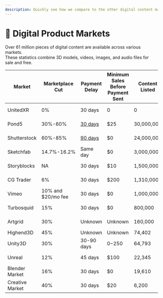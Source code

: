```yaml
---
description: Quickly see how we compare to the other digital content marketplaces
---
```


# 📀 Digital Product Markets

Over 61 million pieces of digital content are available across various markets.\
These statistics combine 3D models, videos, images, and audio files for sale and free.

| Market          | Marketplace Cut    | Payment Delay                                                                                                                                                                                                              | Minimum Sales Before Payment Sent | Content Listed | Employees                                                                                                                                                                                                         | Creators  | Annual Revenue                                                                                                                                                                                                                            | Funding Raised                                                                          |
| --------------- | ------------------ | -------------------------------------------------------------------------------------------------------------------------------------------------------------------------------------------------------------------------- | --------------------------------- | -------------- | ----------------------------------------------------------------------------------------------------------------------------------------------------------------------------------------------------------------- | --------- | ----------------------------------------------------------------------------------------------------------------------------------------------------------------------------------------------------------------------------------------- | --------------------------------------------------------------------------------------- |
| UnitedXR        | 0%                 | 30 days                                                                                                                                                                                                                    | 0                                 | 0              | 16 [(Est. Size)](../tokenomics/development-costs.md)                                                                                                                                                              | 0         | $0                                                                                                                                                                                                                                        | $0                                                                                      |
| Pond5           | 30%-60%            | [30 days](https://contributor.pond5.com/getting-started/payout-overview/#:\~:text=We%20send%20out%20payments%20on,15th%20to%20receive%20a%20payout.\&text=You%20have%20the%20option%20of,that%20works%20best%20for%20you.) | $25                               | 30,000,000     | [351](https://growjo.com/company/Pond5)                                                                                                                                                                           | 60,000    | [$64.6 Million](https://growjo.com/company/Pond5)                                                                                                                                                                                         | [$61.5 Million](https://growjo.com/company/Pond5)                                       |
| Shutterstock    | 60%-85%            | [90 days](https://support.submit.shutterstock.com/s/article/Why-is-my-account-in-a-90-day-waiting-period?language=en\_US)                                                                                                  | $0                                | 24,000,000     | [967](https://www.macroaxis.com/invest/ratio/SSTK/Number-of-Employees)                                                                                                                                            | 1,000,000 | [$835 Million](https://investor.shutterstock.com/news-releases/news-release-details/shutterstock-reports-fourth-quarter-and-full-year-2021-financial#:\~:text=Revenue%20of%20%24835%20million%20to,of%20between%20%243.65%20to%20%243.80) | [$76 Million](https://www.crunchbase.com/organization/shutterstock/company\_financials) |
| Sketchfab       | 14.7%-16.2%        | Same day                                                                                                                                                                                                                   | $0                                | 3,000,000      | [73](https://craft.co/sketchfab)                                                                                                                                                                                  | 6,000,000 | [$8.4 Million](https://growjo.com/company/Sketchfab)                                                                                                                                                                                      | [$12 Million](https://craft.co/sketchfab)                                               |
| Storyblocks     | NA                 | 30 days                                                                                                                                                                                                                    | $10                               | 1,500,000      | [213](https://growjo.com/company/Storyblocks)                                                                                                                                                                     | 150,000   | [$48 Million](https://growjo.com/company/Storyblocks)                                                                                                                                                                                     | [$18.5 Million](https://www.crunchbase.com/organization/video-blocks)                   |
| CG Trader       | 6%                 | 30 days                                                                                                                                                                                                                    | $200                              | 1,310,000      | [363](https://craft.co/cgtrader)                                                                                                                                                                                  | 5,400,000 | [$19 Million](https://www.zoominfo.com/c/cgtrader/355033272)                                                                                                                                                                              | [$12.1 Million](https://craft.co/cgtrader)                                              |
| Vimeo           | 10% and $20/mo fee | 30 days                                                                                                                                                                                                                    | $0                                | 1,000,000      | [1403](https://growjo.com/company/Vimeo)                                                                                                                                                                          | 1,900,000 | [$290 Million](https://growjo.com/company/Vimeo)                                                                                                                                                                                          | [$450 Million](https://www.crunchbase.com/organization/vimeo)                           |
| Turbosquid      | 15%                | 30 days                                                                                                                                                                                                                    | $0                                | 800,000        | [82](https://www.dnb.com/business-directory/company-profiles.turbo\_squid\_inc.91dd3479f1c88b1e3b0e676ea7bc5b70.html)                                                                                             | Unknown   | [$11.73 Million](https://www.dnb.com/business-directory/company-profiles.turbo\_squid\_inc.91dd3479f1c88b1e3b0e676ea7bc5b70.html)                                                                                                         | [$6.5 Million](https://www.crunchbase.com/organization/turbosquid/company\_financials)  |
| Artgrid         | 30%                | Unknown                                                                                                                                                                                                                    | Unknown                           | 160,000        | [100](https://www.calcalistech.com/ctech/articles/0,7340,L-3836750,00.html)                                                                                                                                       | Unknown   | [$50 Million](https://www.owler.com/company/artlist2)                                                                                                                                                                                     | [$48 Million](https://www.crunchbase.com/organization/artlist)                          |
| Highend3D       | 45%                | Unknown                                                                                                                                                                                                                    | Unknown                           | 74,402         | Unknown                                                                                                                                                                                                           | Unknown   | Unknown                                                                                                                                                                                                                                   | Unknown                                                                                 |
| Unity3D         | 30%                | 30-90 days                                                                                                                                                                                                                 | $0-$250                           | 64,793         | [5000](https://www.owler.com/company/unity3d)                                                                                                                                                                     | 1,500,000 | [$1.1 Billion](https://www.owler.com/company/unity3d)                                                                                                                                                                                     | [$3.5 Billion](https://www.owler.com/company/unity3d)                                   |
| Unreal          | 12%                | 45 days                                                                                                                                                                                                                    | $100                              | 22,345         | [350](https://www.zippia.com/unreal-engine-careers-2149448/)                                                                                                                                                      | 7,000,000 | [$124 Million](https://www.gamedeveloper.com/business/epic-v-apple-trial-offers-rare-look-into-epic-financials-billions-of-i-fortnite-i-revenue)                                                                                          | Unknown                                                                                 |
| Blender Market  | 16%                | 30 days                                                                                                                                                                                                                    | $0                                | 19,610         | [43](https://craft.co/blender)                                                                                                                                                                                    | 2,987     | Unknown                                                                                                                                                                                                                                   | Unknown                                                                                 |
| Creative Market | 40%                | 30 days                                                                                                                                                                                                                    | $20                               | 6,200          | [36](https://www.dnb.com/business-directory/company-profiles.creative\_market\_labs\_inc.5865763774411df2d1a2b009a2cd6b4e.html#:\~:text=Creative%20Market%20Labs%2C%20Inc.%20has,million%20in%20sales%20\(USD\).) | 1,000,000 | [$4.66 Million](https://www.dnb.com/business-directory/company-profiles.creative\_market\_labs\_inc.5865763774411df2d1a2b009a2cd6b4e.html#:\~:text=Creative%20Market%20Labs%2C%20Inc.%20has,million%20in%20sales%20\(USD\).)              | [$15 Million](https://www.crunchbase.com/organization/creativemarket)                   |
